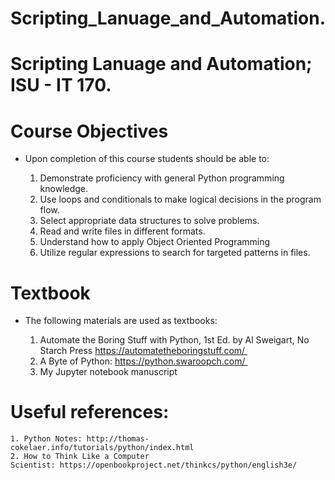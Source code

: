 # Scripting_Lanuage_and_Automation.

# Scripting Lanuage and Automation; ISU - IT 170.

# Course Objectives

* Upon completion of this course students should be able to:

    1. Demonstrate proficiency with general Python programming knowledge.
    2. Use loops and conditionals to make logical decisions in the program flow.
    3. Select appropriate data structures to solve problems.
    4. Read and write files in different formats.
    5. Understand how to apply Object Oriented Programming
    6. Utilize regular expressions to search for targeted patterns in files.
    
# Textbook
  * The following materials are used as textbooks:

    1. Automate the Boring Stuff with Python, 1st Ed. by Al Sweigart, No Starch Press https://automatetheboringstuff.com/ 
    2. A Byte of Python: https://python.swaroopch.com/ 
    3. My Jupyter notebook manuscript

# Useful references:

    1. Python Notes: http://thomas-cokelaer.info/tutorials/python/index.html 
    2. How to Think Like a Computer Scientist: https://openbookproject.net/thinkcs/python/english3e/


